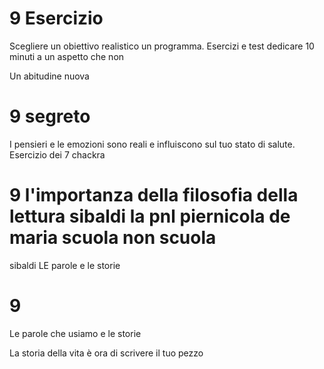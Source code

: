 # 9 Esercizio

Scegliere un obiettivo realistico un programma. 
Esercizi e test dedicare 10 minuti a un aspetto che non 

Un abitudine nuova




# 9 segreto 

I pensieri e le emozioni sono reali e influiscono sul tuo stato di salute.
Esercizio dei 7 chackra

# 9 l'importanza della filosofia della lettura sibaldi la pnl piernicola de maria scuola non scuola

sibaldi LE parole e le storie 

# 9 
Le parole che usiamo e le storie

La storia della vita è ora di scrivere il tuo pezzo
<!--stackedit_data:
eyJoaXN0b3J5IjpbLTE5MjYzNDgzNzUsLTExMDMyODYxMzldfQ
==
-->